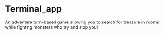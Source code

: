 # Terminal_app
An adventure turn-based game allowing you to search for treasure in rooms while fighting monsters who try and stop you!
